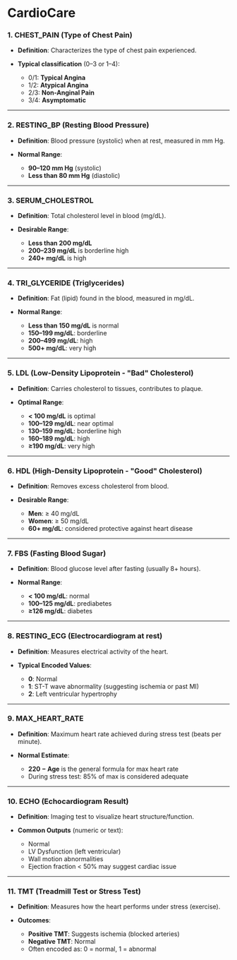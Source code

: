 # CardioCare

### 1. **CHEST\_PAIN** (Type of Chest Pain)

* **Definition**: Characterizes the type of chest pain experienced.
* **Typical classification** (0–3 or 1–4):

  * 0/1: **Typical Angina**
  * 1/2: **Atypical Angina**
  * 2/3: **Non-Anginal Pain**
  * 3/4: **Asymptomatic**

---

### 2. **RESTING\_BP** (Resting Blood Pressure)

* **Definition**: Blood pressure (systolic) when at rest, measured in mm Hg.
* **Normal Range**:

  * **90–120 mm Hg** (systolic)
  * **Less than 80 mm Hg** (diastolic)

---

### 3. **SERUM\_CHOLESTROL**

* **Definition**: Total cholesterol level in blood (mg/dL).
* **Desirable Range**:

  * **Less than 200 mg/dL**
  * **200–239 mg/dL** is borderline high
  * **240+ mg/dL** is high

---

### 4. **TRI\_GLYCERIDE** (Triglycerides)

* **Definition**: Fat (lipid) found in the blood, measured in mg/dL.
* **Normal Range**:

  * **Less than 150 mg/dL** is normal
  * **150–199 mg/dL**: borderline
  * **200–499 mg/dL**: high
  * **500+ mg/dL**: very high

---

### 5. **LDL** (Low-Density Lipoprotein - "Bad" Cholesterol)

* **Definition**: Carries cholesterol to tissues, contributes to plaque.
* **Optimal Range**:

  * **< 100 mg/dL** is optimal
  * **100–129 mg/dL**: near optimal
  * **130–159 mg/dL**: borderline high
  * **160–189 mg/dL**: high
  * **≥190 mg/dL**: very high

---

### 6. **HDL** (High-Density Lipoprotein - "Good" Cholesterol)

* **Definition**: Removes excess cholesterol from blood.
* **Desirable Range**:

  * **Men**: ≥ 40 mg/dL
  * **Women**: ≥ 50 mg/dL
  * **60+ mg/dL**: considered protective against heart disease

---

### 7. **FBS** (Fasting Blood Sugar)

* **Definition**: Blood glucose level after fasting (usually 8+ hours).
* **Normal Range**:

  * **< 100 mg/dL**: normal
  * **100–125 mg/dL**: prediabetes
  * **≥126 mg/dL**: diabetes

---

### 8. **RESTING\_ECG** (Electrocardiogram at rest)

* **Definition**: Measures electrical activity of the heart.
* **Typical Encoded Values**:

  * **0**: Normal
  * **1**: ST-T wave abnormality (suggesting ischemia or past MI)
  * **2**: Left ventricular hypertrophy

---

### 9. **MAX\_HEART\_RATE**

* **Definition**: Maximum heart rate achieved during stress test (beats per minute).
* **Normal Estimate**:

  * **220 − Age** is the general formula for max heart rate
  * During stress test: 85% of max is considered adequate

---

### 10. **ECHO** (Echocardiogram Result)

* **Definition**: Imaging test to visualize heart structure/function.
* **Common Outputs** (numeric or text):

  * Normal
  * LV Dysfunction (left ventricular)
  * Wall motion abnormalities
  * Ejection fraction < 50% may suggest cardiac issue

---

### 11. **TMT** (Treadmill Test or Stress Test)

* **Definition**: Measures how the heart performs under stress (exercise).
* **Outcomes**:

  * **Positive TMT**: Suggests ischemia (blocked arteries)
  * **Negative TMT**: Normal
  * Often encoded as: 0 = normal, 1 = abnormal

